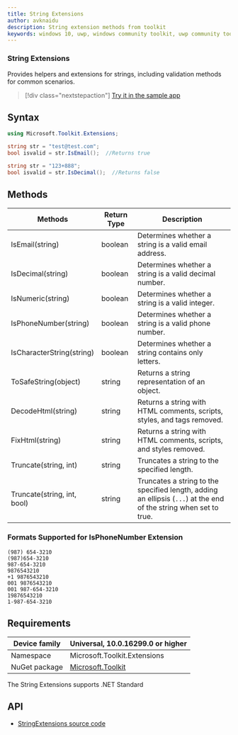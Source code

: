 ```yaml
---
title: String Extensions
author: avknaidu
description: String extension methods from toolkit
keywords: windows 10, uwp, windows community toolkit, uwp community toolkit, uwp toolkit, Extensions, string
---
```


### String Extensions

Provides helpers and extensions for strings, including validation methods for common scenarios.

> [!div class="nextstepaction"]
> [Try it in the sample app](uwpct://Extensions?sample=StringExtensions)

## Syntax

```c#
using Microsoft.Toolkit.Extensions;

string str = "test@test.com";
bool isvalid = str.IsEmail();  //Returns true

string str = "123+888";
bool isvalid = str.IsDecimal();  //Returns false
```

## Methods

| Methods | Return Type | Description |
| -- | -- | -- |
| IsEmail(string) | boolean | Determines whether a string is a valid email address. |
| IsDecimal(string) | boolean | Determines whether a string is a valid decimal number. |
| IsNumeric(string) | boolean | Determines whether a string is a valid integer. |
| IsPhoneNumber(string) | boolean | Determines whether a string is a valid phone number. |
| IsCharacterString(string) | boolean | Determines whether a string contains only letters. |
| ToSafeString(object) | string | Returns a string representation of an object. |
| DecodeHtml(string) | string | Returns a string with HTML comments, scripts, styles, and tags removed. |
| FixHtml(string) | string | Returns a string with HTML comments, scripts, and styles removed. |
| Truncate(string, int) | string | Truncates a string to the specified length. |
| Truncate(string, int, bool) | string | Truncates a string to the specified length, adding an ellipsis (`...`) at the end of the string when set to true. |

### Formats Supported for **IsPhoneNumber** Extension

```
(987) 654-3210
(987)654-3210
987-654-3210
9876543210
+1 9876543210
001 9876543210
001 987-654-3210
19876543210
1-987-654-3210
```

## Requirements

| Device family | Universal, 10.0.16299.0 or higher |
| --- | --- |
| Namespace | Microsoft.Toolkit.Extensions |
| NuGet package | [Microsoft.Toolkit](https://www.nuget.org/packages/Microsoft.Toolkit/) |

The String Extensions supports .NET Standard

## API

* [StringExtensions source code](https://github.com/Microsoft/WindowsCommunityToolkit//blob/master/Microsoft.Toolkit/Extensions/StringExtensions.cs)
